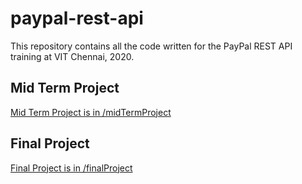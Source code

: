# paypal-rest-api
This repository contains all the code written for the PayPal REST API training at VIT Chennai, 2020.

## Mid Term Project
[Mid Term Project is in /midTermProject](https://github.com/ankurbhelawe/paypal-rest-api/tree/master/midTermProject/app)

## Final Project 
[Final Project is in /finalProject](https://github.com/ankurbhelawe/paypal-rest-api/tree/master/finalProject)

